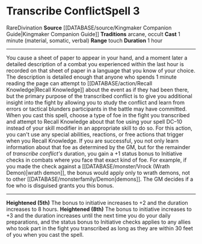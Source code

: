 ﻿---
actions: null
area: null
bloodline: null
component:
- Material
- Somatic
- Verbal
cost: null
deity: null
domain: null
duration: 1 hour
element: null
heighten: 5th, 8th
heighten_level: 3, 5, 8
id: '1231'
lesson: null
level: '3'
mystery: null
name: Transcribe Conflict
patron_theme: null
range: touch
rarity: Rare
requirement: null
rus_type_level: null
saving_throw: null
school: Divination
source: '[[DATABASE/source/Kingmaker Companion Guide|Kingmaker Companion Guide]]'
target: null
tradition:
- Arcane
- Occult
trait:
- '[[DATABASE/trait/Divination|Divination]]'
- '[[DATABASE/trait/Rare|Rare]]'
trigger: null
type: Spell

---
# Transcribe Conflict<span class="item-type">Spell 3</span>

<span class="trait-rare item-trait">Rare</span><span class="item-trait">Divination</span>
**Source** [[DATABASE/source/Kingmaker Companion Guide|Kingmaker Companion Guide]]
**Traditions** arcane, occult
**Cast** 1 minute (material, somatic, verbal)
**Range** touch
**Duration** 1 hour

---
You cause a sheet of paper to appear in your hand, and a moment later a detailed description of a combat you experienced within the last hour is recorded on that sheet of paper in a language that you know of your choice. The description is detailed enough that anyone who spends 1 minute reading the page can attempt to [[DATABASE/action/Recall Knowledge|Recall Knowledge]] about the event as if they had been there, but the primary purpose of the transcribed conflict is to give you additional insight into the fight by allowing you to study the conflict and learn from errors or tactical blunders participants in the battle may have committed.
 When you cast this spell, choose a type of foe in the fight you transcribed and attempt to Recall Knowledge about that foe using your spell DC–10 instead of your skill modifier in an appropriate skill to do so. For this action, you can't use any special abilities, reactions, or free actions that trigger when you Recall Knowledge. If you are successful, you not only learn information about that foe as determined by the GM, but for the remainder of _transcribe conflict's_ duration, you gain a +1 status bonus to Initiative checks in combats where you face that exact kind of foe. For example, if you made the check against a [[DATABASE/monster/Vrock (Wrath Demon)|wrath demon]], the bonus would apply only to wrath demons, not to other [[DATABASE/monsterfamily/Demon|demons]]. The GM decides if a foe who is disguised grants you this bonus.

---
**Heightened (5th)** The bonus to initiative increases to +2 and the duration increases to 8 hours.
**Heightened (8th)** The bonus to initiative increases to +3 and the duration increases until the next time you do your daily preparations, and the status bonus to Initiative checks applies to any allies who took part in the fight you transcribed as long as they are within 30 feet of you when you cast the spell.